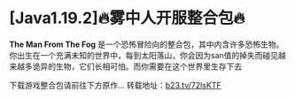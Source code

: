 # [Java1.19.2]🔥雾中人开服整合包🔥

**The Man From The Fog** 是一个恐怖冒险向的整合包，其中内含许多恐怖生物。
你出生在一个充满未知的世界中，每到太阳落山，你会因为san值的掉失而碰见越来越多诡异的生物，它们长相可怕。而你需要在这个世界里生存下去

下载游戏整合包请前往下方原作...
转载地址：[b23.tv/72lsKTF](https://simpfun.cn/console/ins/118391/b23.tv/72lsKTF)

